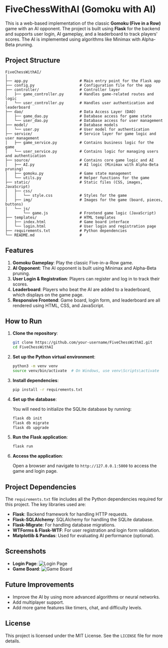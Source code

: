# FiveChessWithAI (Gomoku with AI)

This is a web-based implementation of the classic **Gomoku (Five in a Row)** game with an AI opponent. The project is built using **Flask** for the backend and supports user login, AI gameplay, and a leaderboard to track players' scores. The AI is implemented using algorithms like Minimax with Alpha-Beta pruning.

## Project Structure
`````
FiveChessWithAI/
│
├── app.py                       # Main entry point for the Flask app
├── config.py                    # Configuration file for the app
├── controller/                  # Controller layer
│   ├── game_controller.py       # Handles game-related routes and logic
│   └── user_controller.py       # Handles user authentication and leaderboard
├── dao/                         # Data Access Layer (DAO)
│   ├── game_dao.py              # Database access for game state
│   └── user_dao.py              # Database access for user management
├── model/                       # Database models
│   └── user.py                  # User model for authentication
├── service/                     # Service layer for game logic and user management
│   ├── game_service.py          # Contains business logic for the game
│   └── user_service.py          # Contains logic for managing users and authentication
├── source/                      # Contains core game logic and AI
│   ├── AI.py                    # AI logic (Minimax with Alpha-Beta pruning)
│   ├── gomoku.py                # Game state management
│   └── utils.py                 # Helper functions for the game
├── static/                      # Static files (CSS, images, JavaScript)
│   ├── css/
│   │   └── style.css            # Styles for the game
│   ├── img/                     # Images for the game (board, pieces, buttons)
│   └── js/
│       └── game.js              # Frontend game logic (JavaScript)
├── templates/                   # HTML templates
│   ├── index.html               # Game board interface
│   └── login.html               # User login and registration page
├── requirements.txt             # Python dependencies
└── README.md                    #
`````
## Features

1. **Gomoku Gameplay**: Play the classic Five-in-a-Row game.
2. **AI Opponent**: The AI opponent is built using Minimax and Alpha-Beta pruning.
3. **User Login & Registration**: Players can register and log in to track their scores.
4. **Leaderboard**: Players who beat the AI are added to a leaderboard, which displays on the game page.
5. **Responsive Frontend**: Game board, login form, and leaderboard are all rendered using HTML, CSS, and JavaScript.

## How to Run

1. **Clone the repository**:

    ```bash
    git clone https://github.com/your-username/FiveChessWithAI.git
    cd FiveChessWithAI
    ```

2. **Set up the Python virtual environment**:

    ```bash
    python3 -m venv venv
    source venv/bin/activate  # On Windows, use venv\Scripts\activate
    ```

3. **Install dependencies**:

    ```bash
    pip install -r requirements.txt
    ```

4. **Set up the database**:

    You will need to initialize the SQLite database by running:

    ```bash
    flask db init
    flask db migrate
    flask db upgrade
    ```

5. **Run the Flask application**:

    ```bash
    flask run
    ```

6. **Access the application**:

    Open a browser and navigate to `http://127.0.0.1:5000` to access the game and login page.

## Project Dependencies

The `requirements.txt` file includes all the Python dependencies required for this project. The key libraries used are:

- **Flask**: Backend framework for handling HTTP requests.
- **Flask-SQLAlchemy**: SQLAlchemy for handling the SQLite database.
- **Flask-Migrate**: For handling database migrations.
- **WTForms & Flask-WTF**: For user registration and login form validation.
- **Matplotlib & Pandas**: Used for evaluating AI performance (optional).

## Screenshots

- **Login Page**:
    ![Login Page](static/images/login_screenshot.png)
- **Game Board**:
    ![Game Board](static/images/game_board_screenshot.png)

## Future Improvements

- Improve the AI by using more advanced algorithms or neural networks.
- Add multiplayer support.
- Add more game features like timers, chat, and difficulty levels.

## License

This project is licensed under the MIT License. See the `LICENSE` file for more details.
